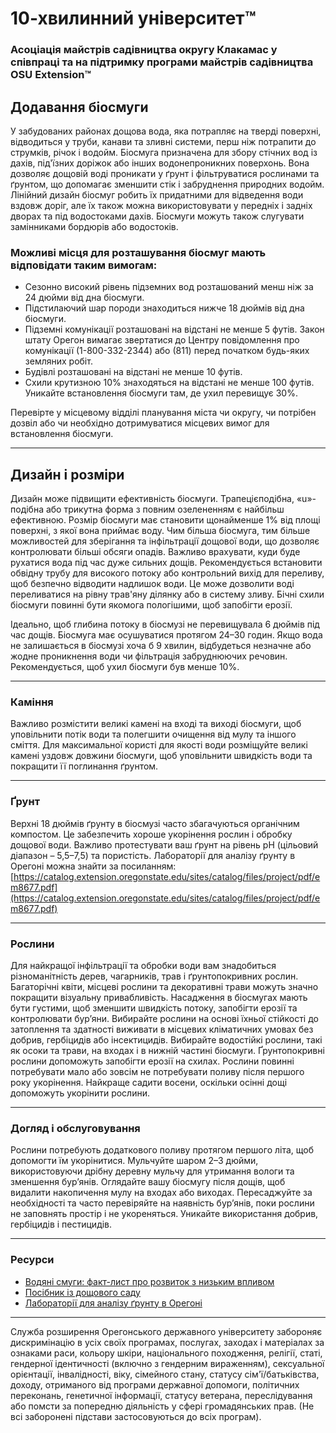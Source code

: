 # 10-хвилинний університет™

### Асоціація майстрів садівництва округу Клакамас у співпраці та на підтримку програми майстрів садівництва OSU Extension™

## Додавання біосмуги

У забудованих районах дощова вода, яка потрапляє на тверді поверхні, відводиться у труби, канави та зливні системи, перш ніж потрапити до струмків, річок і водойм. Біосмуга призначена для збору стічних вод із дахів, під'їзних доріжок або інших водонепроникних поверхонь. Вона дозволяє дощовій воді проникати у ґрунт і фільтруватися рослинами та ґрунтом, що допомагає зменшити стік і забруднення природних водойм. Лінійний дизайн біосмуг робить їх придатними для відведення води вздовж доріг, але їх також можна використовувати у передніх і задніх дворах та під водостоками дахів. Біосмуги можуть також слугувати замінниками бордюрів або водостоків.

### Можливі місця для розташування біосмуг мають відповідати таким вимогам:
- Сезонно високий рівень підземних вод розташований менш ніж за 24 дюйми від дна біосмуги.
- Підстилаючий шар породи знаходиться нижче 18 дюймів від дна біосмуги.
- Підземні комунікації розташовані на відстані не менше 5 футів. Закон штату Орегон вимагає звертатися до Центру повідомлення про комунікації (1-800-332-2344) або (811) перед початком будь-яких земляних робіт.
- Будівлі розташовані на відстані не менше 10 футів.
- Схили крутизною 10% знаходяться на відстані не менше 100 футів. Уникайте встановлення біосмуги там, де ухил перевищує 30%.

Перевірте у місцевому відділі планування міста чи округу, чи потрібен дозвіл або чи необхідно дотримуватися місцевих вимог для встановлення біосмуги.

---

## Дизайн і розміри

Дизайн може підвищити ефективність біосмуги. Трапецієподібна, «u»-подібна або трикутна форма з повним озелененням є найбільш ефективною. Розмір біосмуги має становити щонайменше 1% від площі поверхні, з якої вона приймає воду. Чим більша біосмуга, тим більше можливостей для зберігання та інфільтрації дощової води, що дозволяє контролювати більші обсяги опадів. Важливо врахувати, куди буде рухатися вода під час дуже сильних дощів. Рекомендується встановити обвідну трубу для високого потоку або контрольний вихід для переливу, щоб безпечно відводити надлишок води. Це може дозволити воді переливатися на рівну трав'яну ділянку або в систему зливу. Бічні схили біосмуги повинні бути якомога пологішими, щоб запобігти ерозії.

Ідеально, щоб глибина потоку в біосмузі не перевищувала 6 дюймів під час дощів. Біосмуга має осушуватися протягом 24–30 годин. Якщо вода не залишається в біосмузі хоча б 9 хвилин, відбудеться незначне або жодне проникнення води чи фільтрація забруднюючих речовин. Рекомендується, щоб ухил біосмуги був менше 10%.

---

### Каміння

Важливо розмістити великі камені на вході та виході біосмуги, щоб уповільнити потік води та полегшити очищення від мулу та іншого сміття. Для максимальної користі для якості води розміщуйте великі камені уздовж довжини біосмуги, щоб уповільнити швидкість води та покращити її поглинання ґрунтом.

---

### Ґрунт

Верхні 18 дюймів ґрунту в біосмузі часто збагачуються органічним компостом. Це забезпечить хороше укорінення рослин і обробку дощової води. Важливо протестувати ваш ґрунт на рівень pH (цільовий діапазон – 5,5–7,5) та пористість. Лабораторії для аналізу ґрунту в Орегоні можна знайти за посиланням: [https://catalog.extension.oregonstate.edu/sites/catalog/files/project/pdf/em8677.pdf](https://catalog.extension.oregonstate.edu/sites/catalog/files/project/pdf/em8677.pdf)

---

### Рослини

Для найкращої інфільтрації та обробки води вам знадобиться різноманітність дерев, чагарників, трав і ґрунтопокривних рослин. Багаторічні квіти, місцеві рослини та декоративні трави можуть значно покращити візуальну привабливість. Насадження в біосмугах мають бути густими, щоб зменшити швидкість потоку, запобігти ерозії та контролювати бур’яни. Вибирайте рослини на основі їхньої стійкості до затоплення та здатності виживати в місцевих кліматичних умовах без добрив, гербіцидів або інсектицидів. Вибирайте водостійкі рослини, такі як осоки та трави, на входах і в нижній частині біосмуги. Ґрунтопокривні рослини допоможуть запобігти ерозії на схилах. Рослини повинні потребувати мало або зовсім не потребувати поливу після першого року укорінення. Найкраще садити восени, оскільки осінні дощі допоможуть укорінити рослини.

---

### Догляд і обслуговування

Рослини потребують додаткового поливу протягом першого літа, щоб допомогти їм укорінитися. Мульчуйте шаром 2–3 дюйми, використовуючи дрібну деревну мульчу для утримання вологи та зменшення бур’янів. Оглядайте вашу біосмугу після дощів, щоб видалити накопичення мулу на входах або виходах. Пересаджуйте за необхідності та часто перевіряйте на наявність бур’янів, поки рослини не заповнять простір і не укореняться. Уникайте використання добрив, гербіцидів і пестицидів.

---

### Ресурси

- [Водяні смуги: факт-лист про розвиток з низьким впливом](https://catalog.extension.oregonstate.edu/em9209)
- [Посібник із дощового саду](https://seagrant.oregonstate.edu/sgpubs/oregon-rain-garden-guide)
- [Лабораторії для аналізу ґрунту в Орегоні](https://catalog.extension.oregonstate.edu/sites/catalog/files/project/pdf/em8677.pdf)

---

Служба розширення Орегонського державного університету забороняє дискримінацію в усіх своїх програмах, послугах, заходах і матеріалах за ознаками раси, кольору шкіри, національного походження, релігії, статі, гендерної ідентичності (включно з гендерним вираженням), сексуальної орієнтації, інвалідності, віку, сімейного стану, статусу сім'ї/батьківства, доходу, отриманого від програми державної допомоги, політичних переконань, генетичної інформації, статусу ветерана, переслідування або помсти за попередню діяльність у сфері громадянських прав. (Не всі заборонені підстави застосовуються до всіх програм).